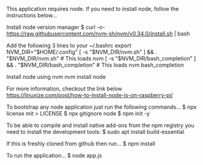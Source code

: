 This application requires node. If you need to install node, follow the instructions below...

Install node version manager
$ curl -o- https://raw.githubusercontent.com/nvm-sh/nvm/v0.34.0/install.sh | bash

Add the following 3 lines to your ~/.bashrc
export NVM_DIR="$HOME/.config"
[ -s "$NVM_DIR/nvm.sh" ] && \. "$NVM_DIR/nvm.sh"  # This loads nvm
[ -s "$NVM_DIR/bash_completion" ] && \. "$NVM_DIR/bash_completion"  # This loads nvm bash_completion

Install node using nvm
nvm install node

For more information, checkout the link below
https://linuxize.com/post/how-to-install-node-js-on-raspberry-pi/

To bootstrap any node application just run the following commands...
$ npx license mit > LICENSE
$ npx gitignore node
$ npm init -y

To be able to compile and install native add-ons from the npm registry you need to install the development tools:
$ sudo apt install build-essential

If this is freshly cloned from github then run...
$ npm install

To run the application...
$ node app.js



